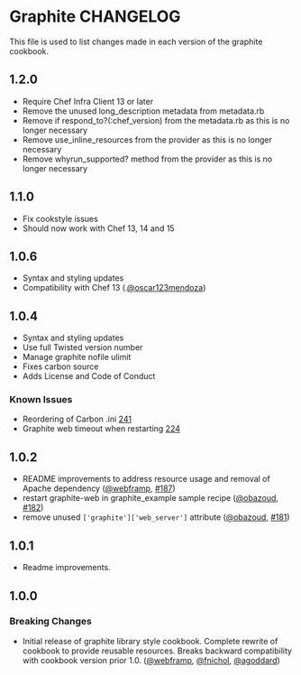 # Graphite CHANGELOG

This file is used to list changes made in each version of the graphite cookbook.

## 1.2.0

- Require Chef Infra Client 13 or later
- Remove the unused long_description metadata from metadata.rb
- Remove if respond_to?(:chef_version) from the metadata.rb as this is no longer necessary
- Remove use_inline_resources from the provider as this is no longer necessary
- Remove whyrun_supported? method from the provider as this is no longer necessary

## 1.1.0

- Fix cookstyle issues
- Should now work with Chef 13, 14 and 15

## 1.0.6

- Syntax and styling updates
- Compatibility with Chef 13 (.[@oscar123mendoza])

## 1.0.4

- Syntax and styling updates
- Use full Twisted version number
- Manage graphite nofile ulimit
- Fixes carbon source
- Adds License and Code of Conduct

### Known Issues

- Reordering of Carbon .ini [241](https://github.com/sous-chefs/graphite/issues/241)
- Graphite web timeout when restarting [224](https://github.com/sous-chefs/graphite/issues/224)

## 1.0.2

- README improvements to address resource usage and removal of Apache dependency ([@webframp], [#187])
- restart graphite-web in graphite_example sample recipe ([@obazoud], [#182])
- remove unused `['graphite']['web_server']` attribute ([@obazoud], [#181])

## 1.0.1

- Readme improvements.

## 1.0.0

### Breaking Changes

- Initial release of graphite library style cookbook. Complete rewrite of cookbook to provide reusable resources. Breaks backward compatibility with cookbook version prior 1.0\. ([@webframp], [@fnichol], [@agoddard])

<!-- - The following link definition list is generated by PimpMyChangelog - -->

[#181]: https://github.com/sous-chefs/graphite/issues/181
[#182]: https://github.com/sous-chefs/graphite/issues/182
[#187]: https://github.com/sous-chefs/graphite/issues/187
[@agoddard]: https://github.com/agoddard
[@fnichol]: https://github.com/fnichol
[@obazoud]: https://github.com/obazoud
[@webframp]: https://github.com/webframp
[@oscar123mendoza]: https://github.com/oscar123mendoza
